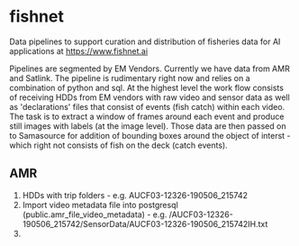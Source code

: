 # fishnet
Data pipelines to support curation and distribution of fisheries data for AI applications at https://www.fishnet.ai

Pipelines are segmented by EM Vendors. Currently we have data from AMR and Satlink. The pipeline is rudimentary right now and relies on a combination of python and sql. At the highest level the work flow consists of receiving HDDs from EM vendors with raw video and sensor data as well as 'declarations' files that consist of events (fish catch) within each video. The task is to extract a window of frames around each event and produce still images with labels (at the image level). Those data are then passed on to Samasource for addition of bounding boxes around the object of interst - which right not consists of fish on the deck (catch events).

## AMR

1. HDDs with trip folders - e.g. AUCF03-12326-190506_215742
2. Import video metadata file into postgresql (public.amr_file_video_metadata) - e.g. /AUCF03-12326-190506_215742/SensorData/AUCF03-12326-190506_215742IH.txt
3. 

